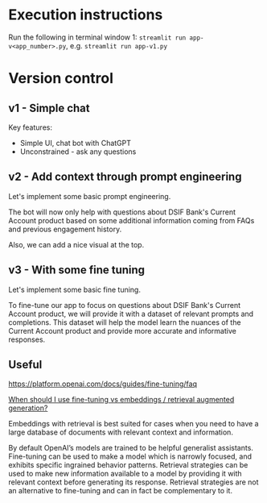# Execution instructions

Run the following in terminal window 1: `streamlit run app-v<app_number>.py`, e.g. `streamlit run app-v1.py`

# Version control

## v1 - Simple chat

Key features:

- Simple UI, chat bot with ChatGPT
- Unconstrained - ask any questions

## v2 - Add context through prompt engineering

Let's implement some basic prompt engineering.

The bot will now only help with questions about DSIF Bank's Current Account product based on some additional information coming from FAQs and previous engagement history.

Also, we can add a nice visual at the top.

## v3 - With some fine tuning

Let's implement some basic fine tuning.

To fine-tune our app to focus on questions about DSIF Bank's Current Account product, we will provide it with a dataset of relevant prompts and completions. This dataset will help the model learn the nuances of the Current Account product and provide more accurate and informative responses.


## Useful

https://platform.openai.com/docs/guides/fine-tuning/faq

[When should I use fine-tuning vs embeddings / retrieval augmented generation?](https://platform.openai.com/docs/guides/fine-tuning/when-should-i-use-fine-tuning-vs-embeddings-retrieval-augmented-generation)

Embeddings with retrieval is best suited for cases when you need to have a large database of documents with relevant context and information.

By default OpenAI’s models are trained to be helpful generalist assistants. Fine-tuning can be used to make a model which is narrowly focused, and exhibits specific ingrained behavior patterns. Retrieval strategies can be used to make new information available to a model by providing it with relevant context before generating its response. Retrieval strategies are not an alternative to fine-tuning and can in fact be complementary to it.
